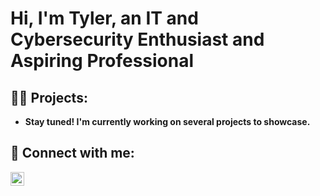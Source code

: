 <h1>Hi, I'm Tyler, an IT and Cybersecurity Enthusiast and Aspiring Professional</h1>

<h2>👨‍💻 Projects:</h2>

- <b>Stay tuned! I'm currently working on several projects to showcase.

<h2> 🤳 Connect with me:</h2>

[<img align="left" alt="Tyler-Deaver | LinkedIn" width="22px" src="https://cdn.jsdelivr.net/npm/simple-icons@v3/icons/linkedin.svg" />][linkedin]

[linkedin]: https://linkedin.com/in/tyler-deaver
